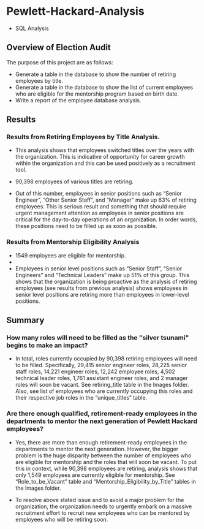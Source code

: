 # Pewlett-Hackard-Analysis
- SQL Analysis

## Overview of Election Audit
The purpose of this project are as follows:
-	Generate a table in the database to show the number of retiring employees by title.
-	Generate a table in the database to show the list of current employees who are eligible for the mentorship program based on birth date.
-	Write a report of the employee database analysis.

## Results

### Results from Retiring Employees by Title Analysis.
-	This analysis shows that employees switched titles over the years with the organization. This is indicative of opportunity for career growth within the organization and this can be used positively as a recruitment tool.

-	90,398 employees of various titles are retiring. 

-	Out of this number, employees in senior positions such as “Senior Engineer”, “Other Senior Staff”, and “Manager” make up 63% of retiring employees. This is serious result and something that should require urgent management attention as employees in senior positions are critical for the day-to-day operations of an organization. In order words, these positions need to be filled up as soon as possible.

### Results from Mentorship Eligibility Analysis
-	1549 employees are eligible for mentorship.
-
-	Employees in senior level positions such as “Senior Staff”, “Senior Engineers” and “Technical Leaders” make up 51% of this group. This shows that the organization is being proactive as the analysis of retiring employees (see results from previous analysis) shows employees in senior level positions are retiring more than employees in lower-level positions.

## Summary

### How many roles will need to be filled as the "silver tsunami" begins to make an impact?
-	In total, roles currently occupied by 90,398 retiring employees will need to be filled. Specifically, 29,415 senior engineer roles, 28,225 senior staff roles, 14,221 engineer roles, 12,242 employee roles, 4,502 technical leader roles, 1,761 assistant engineer roles, and 2 manager roles will soon be vacant. See retiring_title table in the Images folder. Also, see list of employees who are currently occupying this roles and their respective job roles in the “unique_titles” table.

### Are there enough qualified, retirement-ready employees in the departments to mentor the next generation of Pewlett Hackard employees?
-	Yes, there are more than enough retirement-ready employees in the departments to mentor the next generation. However, the bigger problem is the huge disparity between the number of employees who are eligible for mentorship and the roles that will soon be vacant. To put this in context, while 90,398 employees are retiring, analysis shows that only 1,549 employees are currently eligible for mentorship. See “Role_to_be_Vacant” table and “Mentorship_Eligibility_by_Title” tables in the Images folder.

-	To resolve above stated issue and to avoid a major problem for the organization, the organization needs to urgently embark on a massive recruitment effort to recruit new employees who can be mentored by employees who will be retiring soon.
